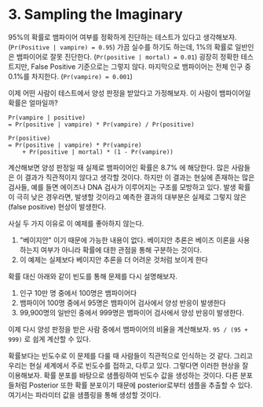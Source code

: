 # 3. Sampling the Imaginary

95%의 확률로 뱀파이어 여부를 정확하게 진단하는 테스트가 있다고 생각해보자. (`Pr(Positive | vampire) = 0.95`) 
가끔 실수를 하기도 하는데, 1%의 확률로 일반인은 뱀파이어로 잘못 진단한다. (`Pr(positive | mortal) = 0.01`) 
굉장히 정확한 테스트지만, False Positive 기준으로는 그렇지 않다. 마지막으로 뱀파이어는 전체 인구 중 0.1%를 차지한다. (`Pr(vampire) = 0.001`)

이제 어떤 사람이 테스트에서 양성 판정을 받았다고 가정해보자. 이 사람이 뱀파이어일 확률은 얼마일까?

```
Pr(vampire | positive)
= Pr(positive | vampire) * Pr(vampire) / Pr(positive)

Pr(positive)
= Pr(positive | vampire) * Pr(vampire) 
    + Pr(positive | mortal) * (1 - Pr(vampire))
```

계산해보면 양성 판정일 때 실제로 뱀파이어인 확률은 8.7% 에 해당한다. 
많은 사람들은 이 결과가 직관적이지 않다고 생각할 것이다.
 하지만 이 결과는 현실에 존재하는 많은 검사들, 예를 들면 에이즈나 DNA 검사가 이루어지는 구조를 모방하고 있다. 
 발생 확률이 극히 낮은 경우라면, 발생할 것이라고 예측한 결과의 대부분은 실제로 그렇지 않은 (false positive) 현상이 발생한다.

사실 두 가지 이유로 이 예제를 좋아하지 않는다.

1. "베이지안" 이기 때문에 가능한 내용이 없다. 베이지안 추론은 베이즈 이론을 사용하는지 여부가 아니라 확률에 대한 관점을 통해 구분하는 것이다.
2. 이 예제는 실제보다 베이지안 추론을 더 어려운 것처럼 보이게 한다

확률 대신 아래와 같이 빈도를 통해 문제를 다시 설명해보자.

1. 인구 10만 명 중에서 100명은 뱀파이어다
2. 뱀파이어 100명 중에서 95명은 뱀파이어 검사에서 양성 반응이 발생한다
3. 99,900명의 일반인 중에서 999명은 뱀파이어 검사에서 양성 반응이 발생한다.

이제 다시 양성 판정을 받은 사람 중에서 뱀파이어의 비율을 계산해보자. `95 / (95 + 999)` 로 쉽게 계산할 수 있다. 

확률보다는 빈도수로 이 문제를 다룰 때 사람들이 직관적으로 인식하는 것 같다. 
그리고 우리는 현실 세계에서 주로 빈도수를 접하고, 다루고 있다. 
그렇다면 이러한 현상을 잘 이용해보자. 확률 분포를 바탕으로 샘플링하여 빈도수 값을 생성하는 것이다. 
다른 분포들처럼 Posterior 또한 확률 분포이기 때문에 posterior로부터 샘플을 추출할 수 있다. 여기서는 파라미터 값을 샘플링을 통해 생성할 것이다.
